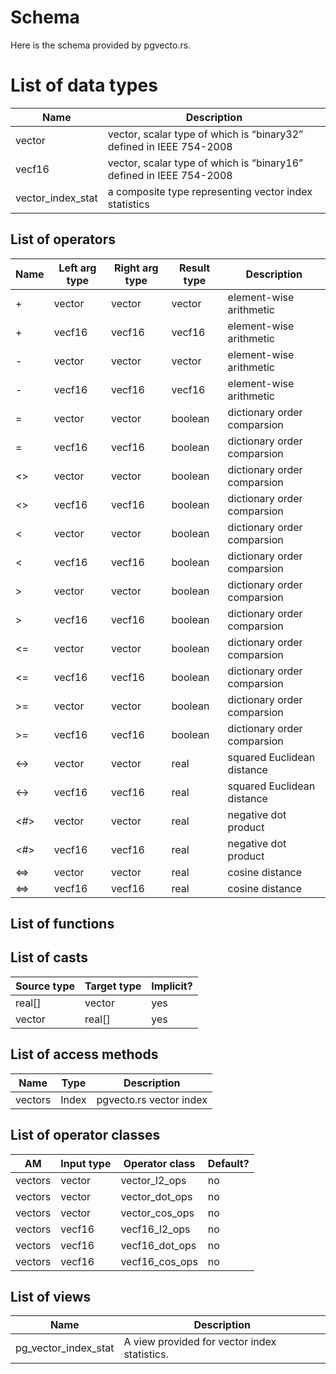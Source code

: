 # Schema

Here is the schema provided by pgvecto.rs.

# List of data types

| Name              | Description                                                          |
| ----------------- | -------------------------------------------------------------------- |
| vector            | vector, scalar type of which is “binary32”  defined in IEEE 754-2008 |
| vecf16            | vector, scalar type of which is “binary16”  defined in IEEE 754-2008 |
| vector_index_stat | a composite type representing vector index statistics                |

## List of operators

| Name | Left arg type | Right arg type | Result type | Description                 |
| ---- | ------------- | -------------- | ----------- | --------------------------- |
| +    | vector        | vector         | vector      | element-wise arithmetic     |
| +    | vecf16        | vecf16         | vecf16      | element-wise arithmetic     |
| -    | vector        | vector         | vector      | element-wise arithmetic     |
| -    | vecf16        | vecf16         | vecf16      | element-wise arithmetic     |
| =    | vector        | vector         | boolean     | dictionary order comparsion |
| =    | vecf16        | vecf16         | boolean     | dictionary order comparsion |
| <>   | vector        | vector         | boolean     | dictionary order comparsion |
| <>   | vecf16        | vecf16         | boolean     | dictionary order comparsion |
| <    | vector        | vector         | boolean     | dictionary order comparsion |
| <    | vecf16        | vecf16         | boolean     | dictionary order comparsion |
| >    | vector        | vector         | boolean     | dictionary order comparsion |
| >    | vecf16        | vecf16         | boolean     | dictionary order comparsion |
| <=   | vector        | vector         | boolean     | dictionary order comparsion |
| <=   | vecf16        | vecf16         | boolean     | dictionary order comparsion |
| >=   | vector        | vector         | boolean     | dictionary order comparsion |
| >=   | vecf16        | vecf16         | boolean     | dictionary order comparsion |
| <->  | vector        | vector         | real        | squared Euclidean distance  |
| <->  | vecf16        | vecf16         | real        | squared Euclidean distance  |
| <#>  | vector        | vector         | real        | negative dot product        |
| <#>  | vecf16        | vecf16         | real        | negative dot product        |
| <=>  | vector        | vector         | real        | cosine distance             |
| <=>  | vecf16        | vecf16         | real        | cosine distance             |

## List of functions

## List of casts

| Source type | Target type | Implicit? |
| ----------- | ----------- | --------- |
| real[]      | vector      | yes       |
| vector      | real[]      | yes       |

## List of access methods

| Name    | Type  | Description             |
| ------- | ----- | ----------------------- |
| vectors | Index | pgvecto.rs vector index |

## List of operator classes

| AM      | Input type | Operator class | Default? |
| ------- | ---------- | -------------- | -------- |
| vectors | vector     | vector_l2_ops  | no       |
| vectors | vector     | vector_dot_ops | no       |
| vectors | vector     | vector_cos_ops | no       |
| vectors | vecf16     | vecf16_l2_ops  | no       |
| vectors | vecf16     | vecf16_dot_ops | no       |
| vectors | vecf16     | vecf16_cos_ops | no       |

## List of views

| Name                 | Description                                  |
| -------------------- | -------------------------------------------- |
| pg_vector_index_stat | A view provided for vector index statistics. |
